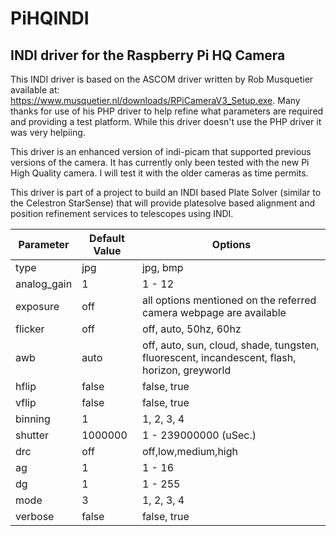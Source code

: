 # PiHQINDI
## INDI driver for the Raspberry Pi HQ Camera

This INDI driver is based on the ASCOM driver written by Rob Musquetier available at: https://www.musquetier.nl/downloads/RPiCameraV3_Setup.exe. Many thanks for use of his PHP driver to help refine what parameters are required and providing a test platform. While this driver doesn't use the PHP driver it was very helpiing. 

This driver is an enhanced version of indi-picam that supported previous versions of the camera. It has currently only been tested with the new Pi High Quality camera. I will test it with the older cameras as time permits.

This driver is part of a project to build an INDI based Plate Solver (similar to the Celestron StarSense) that will provide platesolve based alignment and position refinement services to telescopes using INDI.

Parameter	| Default Value	| Options
--------- | ------------- | -------
type|jpg|jpg, bmp
analog_gain|1|1 - 12
exposure|off|all options mentioned on the referred camera webpage are available
flicker|off|off, auto, 50hz, 60hz
awb|auto|off, auto, sun, cloud, shade, tungsten, fluorescent, incandescent, flash, horizon, greyworld
hflip|false|false, true
vflip|false|false, true
binning|1|1, 2, 3, 4
shutter|1000000|1 - 239000000 (uSec.)
drc|off|off,low,medium,high
ag|1|1 - 16
dg|1|1 - 255
mode|3|1, 2, 3, 4
verbose|false|false, true
